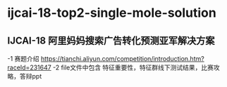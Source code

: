 # ijcai-18-top2-single-mole-solution

## IJCAI-18 阿里妈妈搜索广告转化预测亚军解决方案
-1 赛题介绍 
	https://tianchi.aliyun.com/competition/introduction.htm?raceId=231647
-2 file文件中包含
	特征重要性，特征群线下测试结果，比赛攻略，答辩ppt
